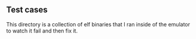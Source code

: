 ## Test cases

This directory is a collection of elf binaries that I ran inside of the emulator to watch it fail and then fix it. 